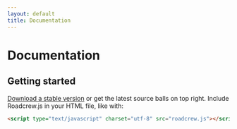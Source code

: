 ```yaml
---
layout: default
title: Documentation
---
```


Documentation
=============

Getting started
---------------

[Download a stable version](https://github.com/grobmeier/Roadcrew.js/downloads) or get the latest source balls on
top right. Include Roadcrew.js in your HTML file, like with:

```html
<script type="text/javascript" charset="utf-8" src="roadcrew.js"></script>
```
